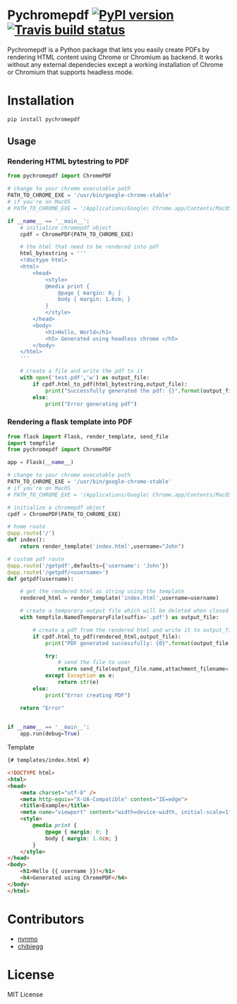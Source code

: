 # Pychromepdf [![PyPI version](https://badge.fury.io/py/pychromepdf.png)](https://badge.fury.io/py/pychromepdf) [![Travis build status](https://travis-ci.org/nvnmo/pychromepdf.svg?branch=master)](https://travis-ci.org/github/nvnmo/pychromepdf)

Pychromepdf is a Python package that lets you easily create PDFs by rendering HTML content using Chrome or Chromium as backend. It works without any external dependecies except a working installation of Chrome or Chromium that supports headless mode.

# Installation

```bash
pip install pychromepdf
```

## Usage

### Rendering HTML bytestring to PDF

```python
from pychromepdf import ChromePDF

# change to your chrome executable path
PATH_TO_CHROME_EXE = '/usr/bin/google-chrome-stable'
# if you're on MacOS
# PATH_TO_CHROME_EXE = '/Applications/Google\ Chrome.app/Contents/MacOS/Google\ Chrome'

if __name__ == '__main__':
    # initialize chromepdf object
    cpdf = ChromePDF(PATH_TO_CHROME_EXE)

    # the html that need to be rendered into pdf
    html_bytestring = '''
    <!doctype html>
    <html>
        <head>
            <style>
            @media print {
                @page { margin: 0; }
                body { margin: 1.6cm; }
            }
            </style>
        </head>
        <body>
            <h1>Hello, World</h1>
            <h5> Generated using headless chrome </h5>
        </body>
    </html>
    '''

    # create a file and write the pdf to it
    with open('test.pdf','w') as output_file:
        if cpdf.html_to_pdf(html_bytestring,output_file):
            print("Successfully generated the pdf: {}".format(output_file.name))
        else:
            print("Error generating pdf")

```

### Rendering a flask template into PDF

```python
from flask import Flask, render_template, send_file
import tempfile
from pychromepdf import ChromePDF

app = Flask(__name__)

# change to your chrome executable path
PATH_TO_CHROME_EXE = '/usr/bin/google-chrome-stable'
# if you're on MacOS
# PATH_TO_CHROME_EXE = '/Applications/Google\ Chrome.app/Contents/MacOS/Google\ Chrome'

# initialize a chromepdf object
cpdf = ChromePDF(PATH_TO_CHROME_EXE)

# home route
@app.route('/')
def index():
    return render_template('index.html',username="John")

# custom pdf route
@app.route('/getpdf',defaults={'username': 'John'})
@app.route('/getpdf/<username>')
def getpdf(username):

    # get the rendered html as string using the template
    rendered_html = render_template('index.html',username=username)

    # create a temporary output file which will be deleted when closed
    with tempfile.NamedTemporaryFile(suffix='.pdf') as output_file:

        # create a pdf from the rendered html and write it to output_file
        if cpdf.html_to_pdf(rendered_html,output_file):
            print("PDF generated successfully: {0}".format(output_file.name))

            try:
                # send the file to user
                return send_file(output_file.name,attachment_filename='awesome.pdf')
            except Exception as e:
                return str(e)
        else:
            print("Error creating PDF")

    return "Error"
                

if __name__ == '__main__':
    app.run(debug=True)

```

Template

```html
{# templates/index.html #}

<!DOCTYPE html>
<html>
<head>
    <meta charset="utf-8" />
    <meta http-equiv="X-UA-Compatible" content="IE=edge">
    <title>Example</title>
    <meta name="viewport" content="width=device-width, initial-scale=1">
    <style>
        @media print {
            @page { margin: 0; }
            body { margin: 1.6cm; }
        }
    </style>    
</head>
<body>
    <h1>Hello {{ username }}!</h1>
    <h4>Generated using ChromePDF</h4>
</body>
</html>

```
# Contributors
- [nvnmo](https://github.com/nvnmo)
- [chibiegg](https://github.com/chibiegg)

# License
MIT License
